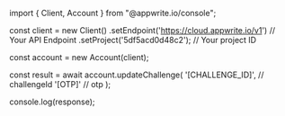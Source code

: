 import { Client, Account } from "@appwrite.io/console";

const client = new Client()
    .setEndpoint('https://cloud.appwrite.io/v1') // Your API Endpoint
    .setProject('5df5acd0d48c2'); // Your project ID

const account = new Account(client);

const result = await account.updateChallenge(
    '[CHALLENGE_ID]', // challengeId
    '[OTP]' // otp
);

console.log(response);

